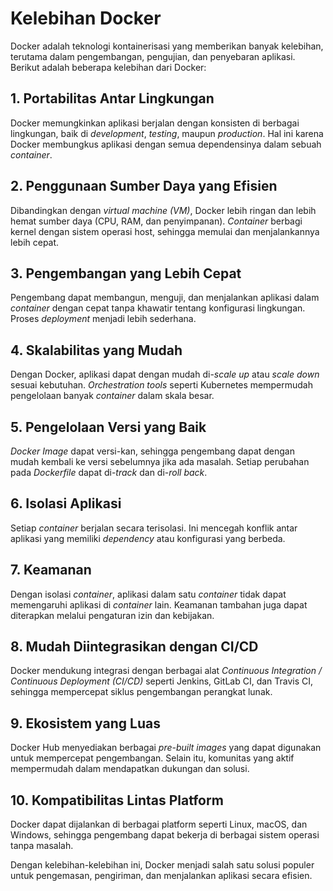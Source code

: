 # Kelebihan Docker

Docker adalah teknologi kontainerisasi yang memberikan banyak kelebihan, terutama dalam pengembangan, pengujian, dan penyebaran aplikasi. Berikut adalah beberapa kelebihan dari Docker:

## 1. Portabilitas Antar Lingkungan
   Docker memungkinkan aplikasi berjalan dengan konsisten di berbagai lingkungan, baik di *development*, *testing*, maupun *production*. Hal ini karena Docker membungkus aplikasi dengan semua dependensinya dalam sebuah *container*.

## 2. Penggunaan Sumber Daya yang Efisien
   Dibandingkan dengan *virtual machine (VM)*, Docker lebih ringan dan lebih hemat sumber daya (CPU, RAM, dan penyimpanan). *Container* berbagi kernel dengan sistem operasi host, sehingga memulai dan menjalankannya lebih cepat.

## 3. Pengembangan yang Lebih Cepat
   Pengembang dapat membangun, menguji, dan menjalankan aplikasi dalam *container* dengan cepat tanpa khawatir tentang konfigurasi lingkungan. Proses *deployment* menjadi lebih sederhana.

## 4. Skalabilitas yang Mudah
   Dengan Docker, aplikasi dapat dengan mudah di-*scale up* atau *scale down* sesuai kebutuhan. *Orchestration tools* seperti Kubernetes mempermudah pengelolaan banyak *container* dalam skala besar.

## 5. Pengelolaan Versi yang Baik
   *Docker Image* dapat versi-kan, sehingga pengembang dapat dengan mudah kembali ke versi sebelumnya jika ada masalah. Setiap perubahan pada *Dockerfile* dapat di-*track* dan di-*roll back*.

## 6. **Isolasi Aplikasi**
   Setiap *container* berjalan secara terisolasi. Ini mencegah konflik antar aplikasi yang memiliki *dependency* atau konfigurasi yang berbeda.

## 7. **Keamanan**
   Dengan isolasi *container*, aplikasi dalam satu *container* tidak dapat memengaruhi aplikasi di *container* lain. Keamanan tambahan juga dapat diterapkan melalui pengaturan izin dan kebijakan.

## 8. **Mudah Diintegrasikan dengan CI/CD**
   Docker mendukung integrasi dengan berbagai alat *Continuous Integration / Continuous Deployment (CI/CD)* seperti Jenkins, GitLab CI, dan Travis CI, sehingga mempercepat siklus pengembangan perangkat lunak.

## 9. **Ekosistem yang Luas**
   Docker Hub menyediakan berbagai *pre-built images* yang dapat digunakan untuk mempercepat pengembangan. Selain itu, komunitas yang aktif mempermudah dalam mendapatkan dukungan dan solusi.

## 10. **Kompatibilitas Lintas Platform**
   Docker dapat dijalankan di berbagai platform seperti Linux, macOS, dan Windows, sehingga pengembang dapat bekerja di berbagai sistem operasi tanpa masalah.

Dengan kelebihan-kelebihan ini, Docker menjadi salah satu solusi populer untuk pengemasan, pengiriman, dan menjalankan aplikasi secara efisien.
